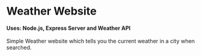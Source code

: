 <h1>Weather Website</h1>
<b>Uses: Node.js, Express Server and Weather API</b>
<br></br>
Simple Weather website which tells you the current weather in a city when searched. 

